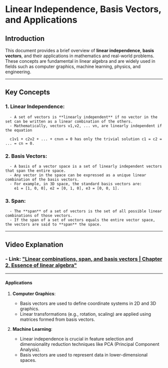 # **Linear Independence, Basis Vectors, and Applications**

## **Introduction**

This document provides a brief overview of **linear independence**, **basis vectors**, and their applications in mathematics and real-world problems. These concepts are fundamental in linear algebra and are widely used in fields such as computer graphics, machine learning, physics, and engineering.

---

## **Key Concepts**

### 1. **Linear Independence**:

      - A set of vectors is **linearly independent** if no vector in the set can be written as a linear combination of the others.
      - Mathematically, vectors v1,v2, ... vn, are linearly independent if the equation

      c1v1 + c2v2 + ... + cnvn = 0 has only the trivial solution c1 = c2 = ... = cn = 0.

### 2. **Basis Vectors**:

      - A basis of a vector space is a set of linearly independent vectors that span the entire space.
      - Any vector in the space can be expressed as a unique linear combination of the basis vectors.
      - For example, in 3D space, the standard basis vectors are:
        e1 = [1, 0, 0], e2 = [0, 1, 0], e3 = [0, 0, 1].

### 3. **Span**:

      - The **span** of a set of vectors is the set of all possible linear combinations of those vectors.
      - If the span of a set of vectors equals the entire vector space, the vectors are said to **span** the space.

---

## **Video Explanation**

### - **Link**: ["Linear combinations, span, and basis vectors | Chapter 2, Essence of linear algebra"](https://youtu.be/k7RM-ot2NWY?si=S0wwd0QVcRMQ-IDm)

---

#### **Applications**

1. **Computer Graphics**:

      - Basis vectors are used to define coordinate systems in 2D and 3D graphics.
      - Linear transformations (e.g., rotation, scaling) are applied using matrices formed from basis vectors.

2. **Machine Learning**:

      - Linear independence is crucial in feature selection and dimensionality reduction techniques like PCA (Principal Component Analysis).
      - Basis vectors are used to represent data in lower-dimensional spaces.
